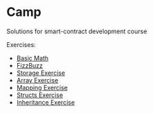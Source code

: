 # Camp

Solutions for smart-contract development course

Exercises:
- [Basic Math](/01_BasicMath.sol)
- [FizzBuzz](/02_FizzBuzz.sol)
- [Storage Exercise](/03_StorageExercise.sol)
- [Array Exercise](/04_ArraysExercise.sol)
- [Mapping Exercise](/05_MappingExercise.sol)
- [Structs Exercise](/06_StructsExercise.sol)
- [Inheritance Exercise](/07_Inheritance.sol)

